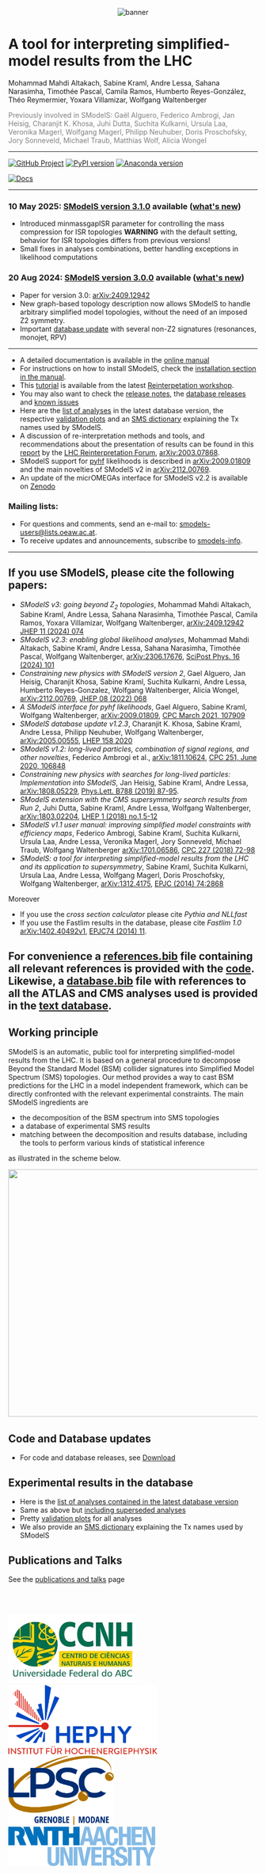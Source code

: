 <p align="center"><img src="https://smodels.github.io/pics/banner.png" alt="banner"></p>

# A tool for interpreting simplified-model results from the LHC
Mohammad Mahdi Altakach, Sabine Kraml, Andre Lessa, Sahana Narasimha, Timoth&eacute;e Pascal, Camila Ramos, Humberto Reyes-Gonz&aacute;lez, Th&eacute;o Reymermier, Yoxara Villamizar, Wolfgang Waltenberger

 <font color='grey'>Previously involved in SModelS: Ga&#235;l Alguero, Federico Ambrogi, Jan Heisig, Charanjit K. Khosa, Juhi Dutta, Suchita Kulkarni, Ursula Laa, Veronika Magerl, Wolfgang Magerl, Philipp Neuhuber, Doris Proschofsky, Jory Sonneveld, Michael Traub, Matthias Wolf, Alicia Wongel </font>

------------------------------------------------------------------------

[![GitHub Project](https://img.shields.io/badge/GitHub--blue?style=social&logo=GitHub)](https://github.com/SModelS)
[![PyPI version](https://badge.fury.io/py/smodels.svg)](https://badge.fury.io/py/smodels)
[![Anaconda version](https://anaconda.org/conda-forge/smodels/badges/version.svg)](https://anaconda.org/conda-forge/smodels/)
<!-- [![Google Colab](https://colab.research.google.com/assets/colab-badge.svg)](https://colab.research.google.com/github/SModelS/tutorials/blob/main/index.ipynb) -->
[![Docs](https://img.shields.io/badge/docs-main-blue.svg)](https://smodels.readthedocs.io)

------------------------------------------------------------------------
### 10 May 2025: [SModelS version 3.1.0](https://github.com/SModelS/smodels/releases) available ([what's new](https://smodels.readthedocs.io/en/latest/ReleaseUpdate.html))

  * Introduced minmassgapISR parameter for controlling the mass compression for ISR topologies
    **WARNING** with the default setting, behavior for ISR topologies differs from previous versions!
  * Small fixes in analyses combinations, better handling exceptions in likelihood computations

###  20 Aug 2024: [SModelS version 3.0.0](https://github.com/SModelS/smodels/releases/tag/3.0.0) available ([what's new](https://smodels.readthedocs.io/en/3.0.0/ReleaseUpdate.html))

* Paper for version 3.0: [arXiv:2409.12942](https://arxiv.org/abs/2409.12942)
* New graph-based topology description now allows SModelS to handle arbitrary simplified model topologies, without the need of an imposed Z2 symmetry.
* Important [database update](https://github.com/SModelS/smodels-database-release/releases) with several non-Z2 signatures (resonances, monojet, RPV)

------------------------------------------------------------------------

* A detailed documentation is available in the [online manual](https://smodels.readthedocs.io/en/latest/)
* For instructions on how to install SModelS, check the [installation section in the manual](https://smodels.readthedocs.io/en/latest/Installation.html).
* This [tutorial](https://github.com/SModelS/tutorials) is available from the latest [Reinterpetation workshop](https://indico.cern.ch/event/982553/).
* You may also want to check the [release notes](https://smodels.readthedocs.io/en/latest/ReleaseUpdate.html), the [database releases](https://github.com/SModelS/smodels-database-release/releases)
and [known issues](https://github.com/SModelS/smodels/blob/main/KnownIssues)
* Here are the [list of analyses](docs/ListOfAnalyses) in the latest database version, the respective [validation plots](docs/Validation) and an [SMS dictionary](https://smodels.github.io/docs/SmsDictionary) explaining the Tx names used by SModelS.
* A discussion of re-interpretation methods and tools, and recommendations about the presentation of results can be found in this [report](https://arxiv.org/abs/2003.07868) by the [LHC Reinterpretation Forum](https://twiki.cern.ch/twiki/bin/view/LHCPhysics/InterpretingLHCresults), [arXiv:2003.07868](https://arxiv.org/abs/2003.07868).
* SModelS support for [pyhf](https://github.com/scikit-hep/pyhf) likelihoods is described in [arXiv:2009.01809](https://arxiv.org/abs/2009.01809) and the main novelties of SModelS v2 in [arXiv:2112.00769](https://arxiv.org/abs/2112.00769).
* An update of the micrOMEGAs interface for SModelS v2.2 is available on [Zenodo](https://zenodo.org/record/6402610#.YkYsMGDRZmA)

### Mailing lists:

* For questions and comments, send an e-mail to: <smodels-users@lists.oeaw.ac.at>.
* To receive updates and announcements, subscribe to [smodels-info](https://lists.oeaw.ac.at/mailman/listinfo/smodels-info).

------------------------------------------------------------------------

## If you use SModelS, please cite the following papers:

* *SModelS v3: going beyond Z<sub>2</sub> topologies*, Mohammad Mahdi Altakach, Sabine Kraml, Andre Lessa, Sahana Narasimha, Timothée Pascal, Camila Ramos, Yoxara Villamizar, Wolfgang Waltenberger, [arXiv:2409.12942](https://arxiv.org/abs/2409.12942) [JHEP 11 (2024) 074](https://doi.org/10.1007/JHEP11(2024)074)
* *SModelS v2.3: enabling global likelihood analyses*, Mohammad Mahdi Altakach, Sabine Kraml, Andre Lessa, Sahana Narasimha, Timothée Pascal, Wolfgang Waltenberger, [arXiv:2306.17676](https://arxiv.org/abs/2306.17676), [SciPost Phys. 16 (2024) 101](https://doi.org/10.21468/SciPostPhys.16.4.101)
* *Constraining new physics with SModelS version 2*, Gael Alguero, Jan Heisig, Charanjit Khosa, Sabine Kraml, Suchita Kulkarni, Andre Lessa, Humberto Reyes-Gonzalez, Wolfgang Waltenberger, Alicia Wongel, [arXiv:2112.00769](https://arxiv.org/abs/2112.00769), [JHEP 08 (2022) 068](https://doi.org/10.1007/JHEP08(2022)068)
* *A SModelS interface for pyhf likelihoods*, Gael Alguero, Sabine Kraml, Wolfgang Waltenberger, [arXiv:2009.01809](https://arxiv.org/abs/2009.01809), [CPC March 2021, 107909](https://doi.org/10.1016/j.cpc.2021.107909)
* *SModelS database update v1.2.3*, Charanjit K. Khosa, Sabine Kraml, Andre Lessa, Philipp Neuhuber, Wolfgang Waltenberger, [arXiv:2005.00555](https://arxiv.org/abs/2005.00555), [LHEP 158 2020](https://doi.org/10.31526/lhep.2020.158)
* *SModelS v1.2: long-lived particles, combination of signal regions, and other novelties*, Federico Ambrogi et al., [arXiv:1811.10624](https://arxiv.org/abs/1811.10624), [CPC 251, June 2020, 106848](https://doi.org/10.1016/j.cpc.2019.07.013)
* *Constraining new physics with searches for long-lived
particles: Implementation into SModelS*, Jan Heisig, Sabine Kraml, Andre Lessa, [arXiv:1808.05229](https://arxiv.org/abs/1808.05229), [Phys.Lett. B788 (2019) 87-95](https://doi.org/10.1016/j.physletb.2018.10.049).
* *SModelS extension with the CMS supersymmetry search results from Run 2*, Juhi Dutta, Sabine Kraml, Andre Lessa, Wolfgang Waltenberger, [arXiv:1803.02204](http://arxiv.org/abs/1803.02204), [LHEP 1 (2018) no.1,5-12](http://journals.andromedapublisher.com/index.php/LHEP/article/view/28)
* *SModelS v1.1 user manual: improving simplified model constraints with efficiency maps*, Federico Ambrogi, Sabine Kraml, Suchita Kulkarni, Ursula Laa, Andre Lessa, Veronika Magerl, Jory Sonneveld, Michael Traub, Wolfgang Waltenberger [arXiv:1701.06586](http://arxiv.org/abs/1701.06586), [CPC 227 (2018) 72-98](https://www.sciencedirect.com/science/article/pii/S0010465518300353?via%3Dihub)
 * *SModelS: a tool for interpreting simplified-model results from the LHC and its application to supersymmetry*, Sabine Kraml, Suchita Kulkarni, Ursula Laa, Andre Lessa,  Wolfgang Magerl, Doris Proschofsky, Wolfgang Waltenberger, [arXiv:1312.4175](http://arxiv.org/abs/arXiv:1312.4175), [EPJC (2014) 74:2868](http://link.springer.com/article/10.1140/epjc/s10052-014-2868-5)

Moreover

* If you use the *cross section calculator* please cite *Pythia and NLLfast*
* If you use the Fastlim results in the database, please cite *Fastlim 1.0* [arXiv:1402.40492v1](http://arxiv.org/abs/1402.40492), [EPJC74 (2014) 11](https://link.springer.com/article/10.1140%2Fepjc%2Fs10052-014-3163-1).

For convenience a [references.bib](https://github.com/SModelS/smodels/blob/main/references.bib) file containing all relevant references is provided with the [code](https://github.com/SModelS/smodels/).
Likewise, a [database.bib](https://github.com/SModelS/smodels-database-release/blob/main/database.bib) file with references to all the ATLAS and CMS analyses used is provided in the [text database](https://github.com/SModelS/smodels-database-release/).
------------------------------------------------------------------------

## Working principle

SModelS is an automatic, public tool for interpreting simplified-model results
from the LHC. It is based on a general procedure to decompose Beyond the
Standard Model (BSM) collider signatures into Simplified Model Spectrum (SMS)
topologies. Our method provides a way to cast BSM predictions for the LHC in
a model independent framework, which can be directly confronted with the
relevant experimental constraints. The main SModelS ingredients are

  * the decomposition of the BSM spectrum into SMS topologies
  * a database of experimental SMS results
  * matching between the decomposition and results database, including the tools to perform various kinds of statistical inference

as illustrated in the scheme below.

 <p align="center"><img src="https://smodels.github.io/pics/smodelsSchemeV3.png" width="640" height="500"></p>


## Code and Database updates
* For code and database releases, see [Download](docs/CodeReleases)

## Experimental results in the database
* Here is the [list of analyses contained in the latest database version](docs/ListOfAnalyses)
* Same as above but [including superseded analyses](docs/ListOfAnalysesWithSuperseded)
* Pretty [validation plots](docs/Validation) for all analyses
* We also provide an [SMS dictionary](https://smodels.github.io/docs/SmsDictionary) explaining the Tx names used by SModelS

## Publications and Talks
See the [publications and talks](docs/SModelSTalks) page

<br><br>

<img src="logos/CCNH-logo.jpg" height="140pt" align="bottom"> &nbsp; &nbsp;
<img src="logos/hephy-logo.png" height="140pt" align="bottom"> &nbsp; &nbsp;
<img src="logos/LPSC_Grenoble_Modane.jpg" height="140pt" align="bottom"> <br>
<img src="logos/rwth.png" height="80pt" align="middle"> &nbsp;
<!-- <img src="logos/unige.png" height="120pt" align="middle"> &nbsp; -->
<!-- <img src="logos/logo_UCLouvain.jpeg" width="280pt" align="middle"> -->
<!-- <img src="logos/glasgow.jpg" width="280pt" align="middle"> -->
